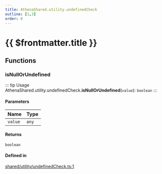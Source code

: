 ```yaml
---
title: AthenaShared.utility.undefinedCheck
outline: [1,3]
order: 0
---
```


# {{ $frontmatter.title }}


## Functions

### isNullOrUndefined

::: tip Usage
AthenaShared.utility.undefinedCheck.**isNullOrUndefined**(`value`): `boolean`
:::

#### Parameters

| Name | Type |
| :------ | :------ |
| `value` | `any` |

#### Returns

`boolean`

#### Defined in

[shared/utility/undefinedCheck.ts:1](https://github.com/Stuyk/altv-athena/blob/71db7b8/src/core/shared/utility/undefinedCheck.ts#L1)
